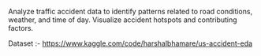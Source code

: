 Analyze traffic accident data to identify patterns related to road conditions, weather, and time of day. Visualize accident hotspots and contributing factors.



Dataset :- https://www.kaggle.com/code/harshalbhamare/us-accident-eda
